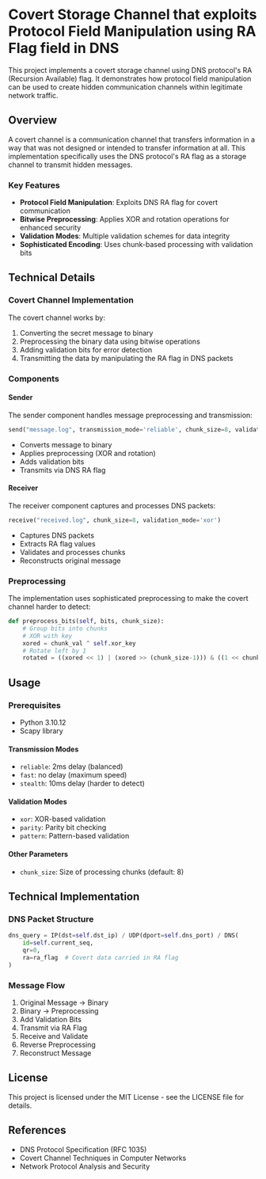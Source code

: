 # Covert Storage Channel that exploits Protocol Field Manipulation using RA Flag field in DNS

This project implements a covert storage channel using DNS protocol's RA (Recursion Available) flag. It demonstrates how protocol field manipulation can be used to create hidden communication channels within legitimate network traffic.

## Overview

A covert channel is a communication channel that transfers information in a way that was not designed or intended to transfer information at all. This implementation specifically uses the DNS protocol's RA flag as a storage channel to transmit hidden messages.

### Key Features

- **Protocol Field Manipulation**: Exploits DNS RA flag for covert communication
- **Bitwise Preprocessing**: Applies XOR and rotation operations for enhanced security
- **Validation Modes**: Multiple validation schemes for data integrity
- **Sophisticated Encoding**: Uses chunk-based processing with validation bits

## Technical Details

### Covert Channel Implementation

The covert channel works by:
1. Converting the secret message to binary
2. Preprocessing the binary data using bitwise operations
3. Adding validation bits for error detection
4. Transmitting the data by manipulating the RA flag in DNS packets

### Components

#### Sender
The sender component handles message preprocessing and transmission:
```python
send("message.log", transmission_mode='reliable', chunk_size=8, validation_mode='xor')
```
- Converts message to binary
- Applies preprocessing (XOR and rotation)
- Adds validation bits
- Transmits via DNS RA flag

#### Receiver
The receiver component captures and processes DNS packets:
```python
receive("received.log", chunk_size=8, validation_mode='xor')
```
- Captures DNS packets
- Extracts RA flag values
- Validates and processes chunks
- Reconstructs original message

### Preprocessing

The implementation uses sophisticated preprocessing to make the covert channel harder to detect:

```python
def preprocess_bits(self, bits, chunk_size):
    # Group bits into chunks
    # XOR with key
    xored = chunk_val ^ self.xor_key
    # Rotate left by 1
    rotated = ((xored << 1) | (xored >> (chunk_size-1))) & ((1 << chunk_size) - 1)
```

## Usage

### Prerequisites
- Python 3.10.12
- Scapy library

#### Transmission Modes
- `reliable`: 2ms delay (balanced)
- `fast`: no delay (maximum speed)
- `stealth`: 10ms delay (harder to detect)

#### Validation Modes
- `xor`: XOR-based validation
- `parity`: Parity bit checking
- `pattern`: Pattern-based validation

#### Other Parameters
- `chunk_size`: Size of processing chunks (default: 8)

## Technical Implementation

### DNS Packet Structure
```python
dns_query = IP(dst=self.dst_ip) / UDP(dport=self.dns_port) / DNS(
    id=self.current_seq,
    qr=0,
    ra=ra_flag  # Covert data carried in RA flag
)
```

### Message Flow
1. Original Message → Binary
2. Binary → Preprocessing
3. Add Validation Bits
4. Transmit via RA Flag
5. Receive and Validate
6. Reverse Preprocessing
7. Reconstruct Message


## License

This project is licensed under the MIT License - see the LICENSE file for details.

## References

- DNS Protocol Specification (RFC 1035)
- Covert Channel Techniques in Computer Networks
- Network Protocol Analysis and Security
